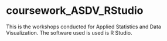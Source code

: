 # coursework_ASDV_RStudio

This is the workshops conducted for Applied Statistics and Data Visualization. The software used is used is R Studio.
